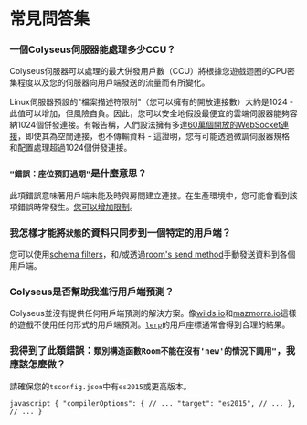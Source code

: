 # 常見問答集

### 一個Colyseus伺服器能處理多少CCU？

Colyseus伺服器可以處理的最大併發用戶數（CCU）將根據您遊戲迴圈的CPU密集程度以及您的伺服器向用戶端發送的流量而有所變化。

Linux伺服器預設的"檔案描述符限制"（您可以擁有的開放連接數）大約是1024 - 此值可以增加，但風險自負。因此，您可以安全地假設最便宜的雲端伺服器能夠容納1024個併發連接。有報告稱，人們設法擁有多達[60萬個開放的WebSocket連接](https://blog.jayway.com/2015/04/13/600k-concurrent-websocket-connections-on-aws-using-node-js/)，即使其為空閒連接，也不傳輸資料 - 這證明，您有可能透過微調伺服器規格和配置處理超過1024個併發連接。

### `"錯誤：座位預訂過期"`是什麼意思？

此項錯誤意味著用戶端未能及時與房間建立連接。在生產環境中，您可能會看到該項錯誤時常發生。[您可以增加限制](/server/room/#setseatreservationtime-seconds)。

### 我怎樣才能將`狀態`的資料只同步到一個特定的用戶端？

您可以使用[schema filters](/state/schema/#filtering-data-per-client)，和/或透過[room's send method](/server/client/#sendtype-message)手動發送資料到各個用戶端。

### Colyseus是否幫助我進行用戶端預測？

Colyseus並沒有提供任何用戶端預測的解決方案。像[wilds.io](http://wilds.io/)和[mazmorra.io](https://mazmorra.io/)這樣的遊戲不使用任何形式的用戶端預測。[`lerp`](http://gamestd.io/mathf/globals.html#lerp)的用戶座標通常會得到合理的結果。

### 我得到了此類錯誤：`類別構造函數Room不能在沒有'new'的情況下調用"`，我應該怎麼做？

請確保您的`tsconfig.json`中有`es2015`或更高版本。

```javascript { "compilerOptions": { // ... "target": "es2015", // ... }, // ... } ```

